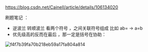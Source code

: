 https://blog.csdn.net/Cainell/article/details/106134020

刷题笔记 ：
- 逆波兰 转顺波兰  看两个符号 ，之间关联符号组成  比如 ab= -> a=b
- 优先级高的反而在最后 ，那一定是括号在协助：

![f4f7b39fa70b218eb59a17fa804a814](https://user-images.githubusercontent.com/68007558/170281874-5db84f70-b6c6-4b38-ac25-8695f74dc923.jpg)
